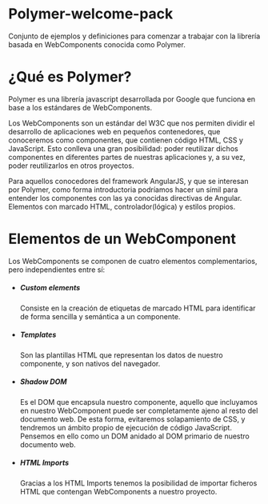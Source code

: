 # Polymer-welcome-pack

  Conjunto de ejemplos y definiciones para comenzar a trabajar con la librería basada en WebComponents conocida como Polymer.


# ¿Qué es Polymer?

  Polymer es una librería javascript desarrollada por Google que funciona en base a los estándares de WebComponents.

Los WebComponents son un estándar del W3C que nos permiten dividir el desarrollo de aplicaciones web en pequeños contenedores, que conoceremos como componentes, que contienen código HTML, CSS y JavaScript.
Esto conlleva una gran posibilidad: poder reutilizar dichos componentes en diferentes partes de nuestras aplicaciones y, a su vez, poder reutilizarlos en otros proyectos.

Para aquellos conocedores del framework AngularJS, y que se interesan por Polymer, como forma introductoria podríamos hacer un símil para entender los componentes con las ya conocidas directivas de Angular. Elementos con marcado HTML, controlador(lógica) y estilos propios.


# Elementos de un WebComponent

  Los WebComponents se componen de cuatro elementos complementarios, pero independientes entre sí:

- ##### Custom elements
  Consiste en la creación de etiquetas de marcado HTML para identificar de forma sencilla y semántica a un componente.

- ##### Templates
  Son las plantillas HTML que representan los datos de nuestro componente, y son nativos del navegador.

- ##### Shadow DOM
  Es el DOM que encapsula nuestro componente, aquello que incluyamos en nuestro WebComponent puede ser completamente ajeno al resto del documento web. De esta forma, evitaremos solapamiento de CSS, y tendremos un ámbito propio de ejecución de código JavaScript. Pensemos en ello como un DOM anidado al DOM primario de nuestro documento web.

- ##### HTML Imports
  Gracias a los HTML Imports tenemos la posibilidad de importar ficheros HTML que contengan WebComponents a nuestro proyecto.
